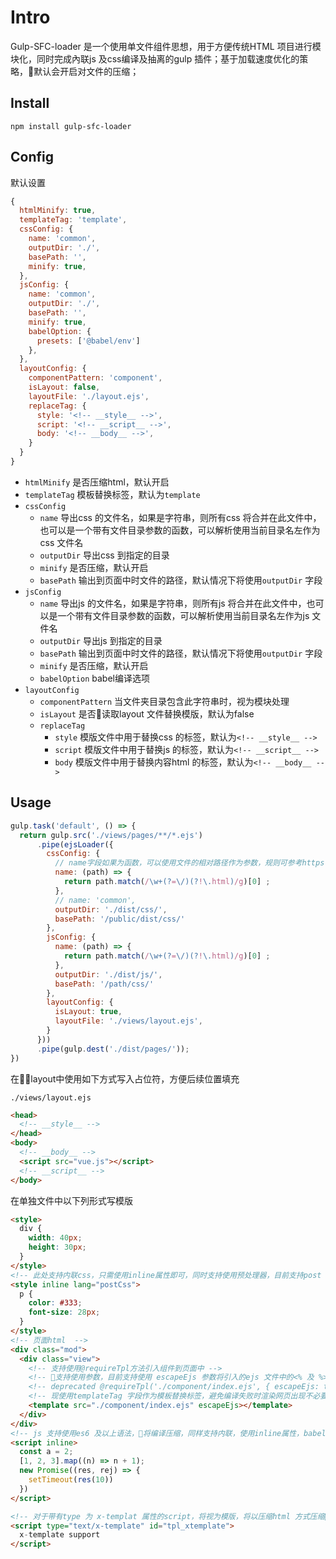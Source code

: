 # Intro
Gulp-SFC-loader 是一个使用单文件组件思想，用于方便传统HTML 项目进行模块化，同时完成內联js 及css编译及抽离的gulp 插件；基于加载速度优化的策略，默认会开启对文件的压缩；

## Install
```
npm install gulp-sfc-loader
```

## Config
默认设置
```javascript
{
  htmlMinify: true,
  templateTag: 'template',
  cssConfig: {
    name: 'common',
    outputDir: './',
    basePath: '',
    minify: true,
  },
  jsConfig: {
    name: 'common',
    outputDir: './',
    basePath: '',
    minify: true,
    babelOption: {
      presets: ['@babel/env']
    },
  },
  layoutConfig: {
    componentPattern: 'component',
    isLayout: false,
    layoutFile: './layout.ejs',
    replaceTag: {
      style: '<!-- __style__ -->',
      script: '<!-- __script__ -->',
      body: '<!-- __body__ -->',
    }
  }
}
```
- `htmlMinify` 是否压缩html，默认开启
- `templateTag` 模板替换标签，默认为`template`
- `cssConfig` 
  - `name` 导出css 的文件名，如果是字符串，则所有css 将合并在此文件中，也可以是一个带有文件目录参数的函数，可以解析使用当前目录名左作为css 文件名
  - `outputDir` 导出css 到指定的目录
  - `minify` 是否压缩，默认开启
  - `basePath` 输出到页面中时文件的路径，默认情况下将使用`outputDir` 字段
- `jsConfig` 
  - `name` 导出js 的文件名，如果是字符串，则所有js 将合并在此文件中，也可以是一个带有文件目录参数的函数，可以解析使用当前目录名左作为js 文件名
  - `outputDir` 导出js 到指定的目录
  - `basePath` 输出到页面中时文件的路径，默认情况下将使用`outputDir` 字段
  - `minify` 是否压缩，默认开启
  - `babelOption` babel编译选项
- `layoutConfig`
  - `componentPattern` 当文件夹目录包含此字符串时，视为模块处理
  - `isLayout` 是否读取layout 文件替换模版，默认为false
  - `replaceTag`
    - `style` 模版文件中用于替换css 的标签，默认为`<!-- __style__ -->`
    - `script` 模版文件中用于替换js 的标签，默认为`<!-- __script__ -->`
    - `body` 模版文件中用于替换内容html 的标签，默认为`<!-- __body__ -->`


## Usage
```javascript
gulp.task('default', () => {
  return gulp.src('./views/pages/**/*.ejs')
      .pipe(ejsLoader({
        cssConfig: {
          // name字段如果为函数，可以使用文件的相对路径作为参数，规则可参考https://www.npmjs.com/package/vinyl#filerelative
          name: (path) => {
            return path.match(/\w+(?=\/)(?!\.html)/g)[0] ;
          },
          // name: 'common',
          outputDir: './dist/css/',
          basePath: '/public/dist/css/'
        },
        jsConfig: {
          name: (path) => {
            return path.match(/\w+(?=\/)(?!\.html)/g)[0] ;
          },
          outputDir: './dist/js/',
          basePath: '/path/css/'
        },
        layoutConfig: {
          isLayout: true,
          layoutFile: './views/layout.ejs',
        }
      }))
      .pipe(gulp.dest('./dist/pages/'));
})
```

在layout中使用如下方式写入占位符，方便后续位置填充

`./views/layout.ejs`
```html
<head>
  <!-- __style__ -->
</head>
<body>
  <!-- __body__ -->
  <script src="vue.js"></script>
  <!-- __script__ -->
</body>
```
在单独文件中以下列形式写模版
```html
<style>
  div {
    width: 40px;
    height: 30px;
  }
</style>
<!-- 此处支持内联css，只需使用inline属性即可，同时支持使用预处理器，目前支持post css和sass /scss，postcss 需在项目目录下配置.postcssrc 文件 -->
<style inline lang="postCss">
  p {
    color: #333;
    font-size: 28px;
  }
</style>
<!-- 页面html  -->
<div class="mod">
  <div class="view">
    <!-- 支持使用@requireTpl方法引入组件到页面中 -->
    <!-- 支持使用参数，目前支持使用 escapeEjs 参数将引入的ejs 文件中的<% 及 %> 替换为<%% 和 %%> -->
    <!-- deprecated @requireTpl('./component/index.ejs', { escapeEjs: true }) -->
    <!-- 现使用templateTag 字段作为模板替换标签，避免编译失败时渲染网页出现不必要字符的问题 -->
    <template src="./component/index.ejs" escapeEjs></template>
  </div>
</div>
<!-- js 支持使用es6 及以上语法，将编译压缩，同样支持内联，使用inline属性，babel 配置项可在babelrc中配置-->
<script inline>
  const a = 2;
  [1, 2, 3].map((n) => n + 1);
  new Promise((res, rej) => {
    setTimeout(res(10))
  })
</script>

<!-- 对于带有type 为 x-templat 属性的script，将视为模版，将以压缩html 方式压缩标签中的代码。并附带在模版中  -->
<script type="text/x-template" id="tpl_xtemplate">
  x-template support
</script>
```